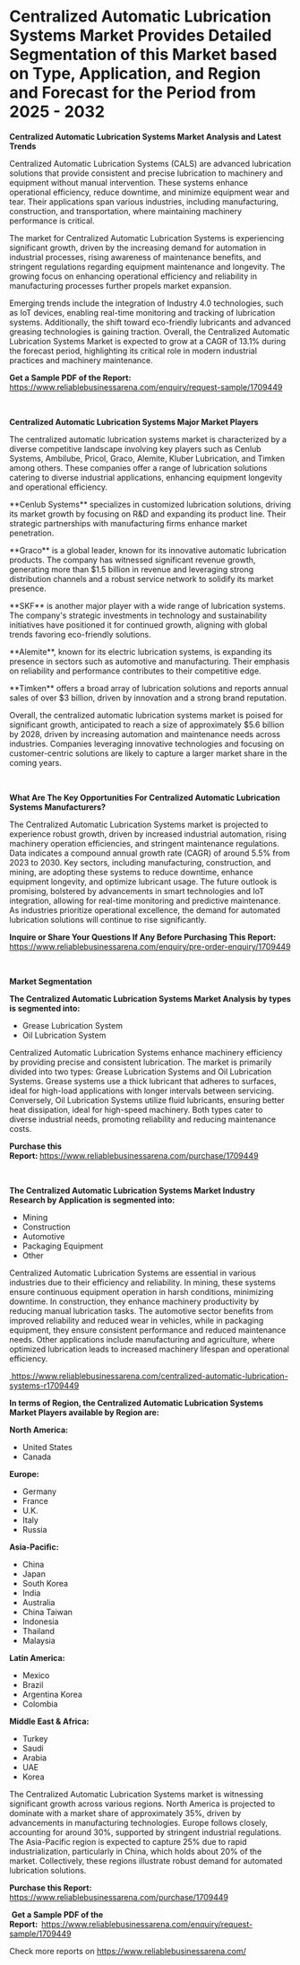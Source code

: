 <p><h1>Centralized Automatic Lubrication Systems Market Provides Detailed Segmentation of this Market based on Type, Application, and Region and Forecast for the Period from 2025 - 2032</h1></p><p><strong>Centralized Automatic Lubrication Systems Market Analysis and Latest Trends</strong></p>
<p><p>Centralized Automatic Lubrication Systems (CALS) are advanced lubrication solutions that provide consistent and precise lubrication to machinery and equipment without manual intervention. These systems enhance operational efficiency, reduce downtime, and minimize equipment wear and tear. Their applications span various industries, including manufacturing, construction, and transportation, where maintaining machinery performance is critical.</p><p>The market for Centralized Automatic Lubrication Systems is experiencing significant growth, driven by the increasing demand for automation in industrial processes, rising awareness of maintenance benefits, and stringent regulations regarding equipment maintenance and longevity. The growing focus on enhancing operational efficiency and reliability in manufacturing processes further propels market expansion. </p><p>Emerging trends include the integration of Industry 4.0 technologies, such as IoT devices, enabling real-time monitoring and tracking of lubrication systems. Additionally, the shift toward eco-friendly lubricants and advanced greasing technologies is gaining traction. Overall, the Centralized Automatic Lubrication Systems Market is expected to grow at a CAGR of 13.1% during the forecast period, highlighting its critical role in modern industrial practices and machinery maintenance.</p></p>
<p><strong>Get a Sample PDF of the Report:&nbsp;</strong> <a href="https://www.reliablebusinessarena.com/enquiry/request-sample/1709449?utm_campaign=2678&utm_medium=2&utm_source=Github&utm_content=ia&utm_term=27032025&utm_id=centralized-automatic-lubrication-systems">https://www.reliablebusinessarena.com/enquiry/request-sample/1709449</a></p>
<p>&nbsp;</p>
<p><strong>Centralized Automatic Lubrication Systems Major Market Players</strong></p>
<p><p>The centralized automatic lubrication systems market is characterized by a diverse competitive landscape involving key players such as Cenlub Systems, Ambilube, Pricol, Graco, Alemite, Kluber Lubrication, and Timken among others. These companies offer a range of lubrication solutions catering to diverse industrial applications, enhancing equipment longevity and operational efficiency.</p><p>**Cenlub Systems** specializes in customized lubrication solutions, driving its market growth by focusing on R&D and expanding its product line. Their strategic partnerships with manufacturing firms enhance market penetration.</p><p>**Graco** is a global leader, known for its innovative automatic lubrication products. The company has witnessed significant revenue growth, generating more than $1.5 billion in revenue and leveraging strong distribution channels and a robust service network to solidify its market presence.</p><p>**SKF** is another major player with a wide range of lubrication systems. The company's strategic investments in technology and sustainability initiatives have positioned it for continued growth, aligning with global trends favoring eco-friendly solutions.</p><p>**Alemite**, known for its electric lubrication systems, is expanding its presence in sectors such as automotive and manufacturing. Their emphasis on reliability and performance contributes to their competitive edge.</p><p>**Timken** offers a broad array of lubrication solutions and reports annual sales of over $3 billion, driven by innovation and a strong brand reputation.</p><p>Overall, the centralized automatic lubrication systems market is poised for significant growth, anticipated to reach a size of approximately $5.6 billion by 2028, driven by increasing automation and maintenance needs across industries. Companies leveraging innovative technologies and focusing on customer-centric solutions are likely to capture a larger market share in the coming years.</p></p>
<p>&nbsp;</p>
<p><strong>What Are The Key Opportunities For Centralized Automatic Lubrication Systems Manufacturers?</strong></p>
<p><p>The Centralized Automatic Lubrication Systems market is projected to experience robust growth, driven by increased industrial automation, rising machinery operation efficiencies, and stringent maintenance regulations. Data indicates a compound annual growth rate (CAGR) of around 5.5% from 2023 to 2030. Key sectors, including manufacturing, construction, and mining, are adopting these systems to reduce downtime, enhance equipment longevity, and optimize lubricant usage. The future outlook is promising, bolstered by advancements in smart technologies and IoT integration, allowing for real-time monitoring and predictive maintenance. As industries prioritize operational excellence, the demand for automated lubrication solutions will continue to rise significantly.</p></p>
<p><strong>Inquire or Share Your Questions If Any Before Purchasing This Report:</strong> <a href="https://www.reliablebusinessarena.com/enquiry/pre-order-enquiry/1709449?utm_campaign=2678&utm_medium=2&utm_source=Github&utm_content=ia&utm_term=27032025&utm_id=centralized-automatic-lubrication-systems">https://www.reliablebusinessarena.com/enquiry/pre-order-enquiry/1709449</a></p>
<p>&nbsp;</p>
<p><strong>Market Segmentation</strong></p>
<p><strong>The Centralized Automatic Lubrication Systems Market Analysis by types is segmented into:</strong></p>
<p><ul><li>Grease Lubrication System</li><li>Oil Lubrication System</li></ul></p>
<p><p>Centralized Automatic Lubrication Systems enhance machinery efficiency by providing precise and consistent lubrication. The market is primarily divided into two types: Grease Lubrication Systems and Oil Lubrication Systems. Grease systems use a thick lubricant that adheres to surfaces, ideal for high-load applications with longer intervals between servicing. Conversely, Oil Lubrication Systems utilize fluid lubricants, ensuring better heat dissipation, ideal for high-speed machinery. Both types cater to diverse industrial needs, promoting reliability and reducing maintenance costs.</p></p>
<p><strong>Purchase this Report:&nbsp;</strong><a href="https://www.reliablebusinessarena.com/purchase/1709449?utm_campaign=2678&utm_medium=2&utm_source=Github&utm_content=ia&utm_term=27032025&utm_id=centralized-automatic-lubrication-systems">https://www.reliablebusinessarena.com/purchase/1709449</a></p>
<p>&nbsp;</p>
<p><strong>The Centralized Automatic Lubrication Systems Market Industry Research by Application is segmented into:</strong></p>
<p><ul><li>Mining</li><li>Construction</li><li>Automotive</li><li>Packaging Equipment</li><li>Other</li></ul></p>
<p><p>Centralized Automatic Lubrication Systems are essential in various industries due to their efficiency and reliability. In mining, these systems ensure continuous equipment operation in harsh conditions, minimizing downtime. In construction, they enhance machinery productivity by reducing manual lubrication tasks. The automotive sector benefits from improved reliability and reduced wear in vehicles, while in packaging equipment, they ensure consistent performance and reduced maintenance needs. Other applications include manufacturing and agriculture, where optimized lubrication leads to increased machinery lifespan and operational efficiency.</p></p>
<p><a href="https://www.reliablebusinessarena.com/centralized-automatic-lubrication-systems-r1709449?utm_campaign=2678&utm_medium=2&utm_source=Github&utm_content=ia&utm_term=27032025&utm_id=centralized-automatic-lubrication-systems">&nbsp;https://www.reliablebusinessarena.com/centralized-automatic-lubrication-systems-r1709449</a></p>
<p><strong>In terms of Region, the Centralized Automatic Lubrication Systems Market Players available by Region are:</strong></p>
<p>
    <p> <strong> North America: </strong>
        <ul>
            <li>United States</li>
            <li>Canada</li>
        </ul>
        </p> 
    <p> <strong> Europe: </strong>
        <ul>
            <li>Germany</li>
            <li>France</li>
            <li>U.K.</li>
            <li>Italy</li>
            <li>Russia</li>
        </ul>
        </p> 
    <p> <strong> Asia-Pacific: </strong>
        <ul>
            <li>China</li>
            <li>Japan</li>
            <li>South Korea</li>
            <li>India</li>
            <li>Australia</li>
            <li>China Taiwan</li>
            <li>Indonesia</li>
            <li>Thailand</li>
            <li>Malaysia</li>
        </ul>
        </p> 
    <p> <strong> Latin America: </strong>
        <ul>
            <li>Mexico</li>
            <li>Brazil</li>
            <li>Argentina Korea</li>
            <li>Colombia</li>
        </ul>
        </p> 
    <p> <strong> Middle East & Africa: </strong>
        <ul>
            <li>Turkey</li>
            <li>Saudi</li>
            <li>Arabia</li>
            <li>UAE</li>
            <li>Korea</li>
        </ul>
    </p>
    </p>
<p><p>The Centralized Automatic Lubrication Systems market is witnessing significant growth across various regions. North America is projected to dominate with a market share of approximately 35%, driven by advancements in manufacturing technologies. Europe follows closely, accounting for around 30%, supported by stringent industrial regulations. The Asia-Pacific region is expected to capture 25% due to rapid industrialization, particularly in China, which holds about 20% of the market. Collectively, these regions illustrate robust demand for automated lubrication solutions.</p></p>
<p><strong>Purchase this Report: </strong><a href="https://www.reliablebusinessarena.com/purchase/1709449?utm_campaign=2678&utm_medium=2&utm_source=Github&utm_content=ia&utm_term=27032025&utm_id=centralized-automatic-lubrication-systems">https://www.reliablebusinessarena.com/purchase/1709449</a></p>
<p>&nbsp;<strong>Get a Sample PDF of the Report:&nbsp;&nbsp;</strong><a href="https://www.reliablebusinessarena.com/enquiry/request-sample/1709449?utm_campaign=2678&utm_medium=2&utm_source=Github&utm_content=ia&utm_term=27032025&utm_id=centralized-automatic-lubrication-systems">https://www.reliablebusinessarena.com/enquiry/request-sample/1709449</a></p>
<p><strong></strong></p>
<p>Check more reports on <a href="https://www.reliablebusinessarena.com/?utm_campaign=2678&utm_medium=2&utm_source=Github&utm_content=ia&utm_term=27032025&utm_id=centralized-automatic-lubrication-systems">https://www.reliablebusinessarena.com/</a></p>